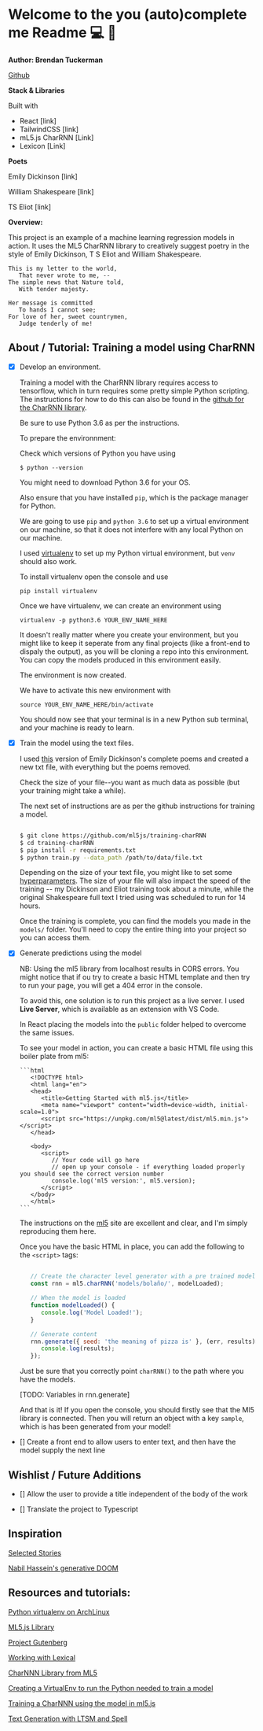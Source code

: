 # Welcome to the you (auto)complete me Readme :computer: :memo:

**Author: Brendan Tuckerman**

[Github]()

**Stack & Libraries**

Built with 

- React [link]
- TailwindCSS [link]
- mL5.js CharRNN [Link] 
- Lexicon [Link]


**Poets**

Emily Dickinson [link]

William Shakespeare [link]

TS Eliot [link]

**Overview:** 


This project is an example of a machine learning regression models in action. It uses the ML5  CharRNN library to creatively suggest poetry in the style of Emily Dickinson, T S Eliot and William Shakespeare.

    This is my letter to the world,
       That never wrote to me, --
    The simple news that Nature told,
       With tender majesty.

    Her message is committed
       To hands I cannot see;
    For love of her, sweet countrymen,
       Judge tenderly of me!


##  About / Tutorial: Training a model using CharRNN

- [x] Develop an environment.

    Training a model with the CharRNN library requires access to tensorflow, which in turn requires some pretty simple Python scripting. The instructions for how to do this can also be found in the [github for the CharRNN library](). 
    
    Be sure to use Python 3.6 as per the instructions. 

    To prepare the environnment:

    Check which versions of Python you have using 

    `$ python --version`

    You might need to download Python 3.6 for your OS.

       
   Also ensure that you have installed `pip`, which is the package manager for Python.

   We are going to use `pip` and `python 3.6` to set up a virtual environment on our machine, so that it does not interfere with any local Python on our machine.

   I used [virtualenv](https://virtualenv.pypa.io/en/latest/) to set up my Python virtual environment, but `venv` should also work.

   To install virtualenv open the console and use

   `pip install virtualenv`

   Once we have virtualenv, we can create an environment using 

   `virtualenv -p python3.6 YOUR_ENV_NAME_HERE`

   It doesn't really matter where you create your environment, but you might like to keep it seperate from any final projects (like a front-end to dispaly the output), as you will be cloning a repo into this environment. You can copy the models produced in this environment easily. 

   The environment is now created. 

   We have to activate this new environment with

    `source YOUR_ENV_NAME_HERE/bin/activate`
    
   You should now see that your terminal is in a new Python sub terminal, and your machine is ready to learn.
     

- [x] Train the model using the text files.

   I used [this](https://www.gutenberg.org/ebooks/12242) version of Emily Dickinson's complete poems and created a new txt file, with everything but the poems removed.

   Check the size of your file--you want as much data as possible (but your training might take a while).

   The next set of instructions are as per the github instructions for training a model. 

   ```bash

   $ git clone https://github.com/ml5js/training-charRNN
   $ cd training-charRNN
   $ pip install -r requirements.txt
   $ python train.py --data_path /path/to/data/file.txt

   ```

   Depending on the size of your text file, you might like to set some [hyperparameters](https://github.com/ml5js/training-charRNN#hyperparameters). The size of your file will also impact the speed of the training -- my Dickinson and Eliot training took about a minute, while the original Shakespeare full text I tried using was scheduled to run for 14 hours.

   Once the training is complete, you can find the models you made in the `models/` folder. You'll need to copy the entire thing into your project so you can access them.

         

- [x] Generate predictions using the model
   
   NB: Using the ml5 library from localhost results in CORS errors. You might notice that if ou try to create a basic HTML template and then try to run your page, you will get a 404 error in the console.

   To avoid this, one solution is to run this project as a live server. I used **Live Server**, which is available as an extension with VS Code.

   In React placing the models into the `public` folder helped to overcome the same issues.

   To see your model in action, you can create a basic HTML file using this boiler plate from ml5:
      
      ```html
         <!DOCTYPE html>
         <html lang="en">
         <head>
            <title>Getting Started with ml5.js</title>
            <meta name="viewport" content="width=device-width, initial-scale=1.0">
            <script src="https://unpkg.com/ml5@latest/dist/ml5.min.js"></script>
         </head>

         <body>
            <script>
               // Your code will go here
               // open up your console - if everything loaded properly you should see the correct version number
               console.log('ml5 version:', ml5.version);
            </script>
         </body>
         </html>
      ```
      
   The instructions on the [ml5](https://learn.ml5js.org/#/reference/charrnn) site are excellent and clear, and I'm simply reproducing them here.

   Once you have the basic HTML in place, you can add the following to the `<script>` tags:

   ```javascript

      // Create the character level generator with a pre trained model
      const rnn = ml5.charRNN('models/bolaño/', modelLoaded);

      // When the model is loaded
      function modelLoaded() {
         console.log('Model Loaded!');
      }

      // Generate content
      rnn.generate({ seed: 'the meaning of pizza is' }, (err, results) => {
         console.log(results);
      });

   ```

   Just be sure that you correctly point  `charRNN()` to the path where you have the models.

   [TODO: Variables in rnn.generate]

   And that is it! If you open the console, you should firstly see that the Ml5 library is connected. Then you will return an object with a key `sample`, which is has been generated from your model!


- [] Create a front end to allow users to enter text,  and then have the model supply the next line


## Wishlist / Future Additions

- [] Allow the user to provide a title independent of the body of the work

- [] Translate the project to Typescript



## Inspiration 

[Selected Stories](https://cvalenzuela.github.io/Selected_Stories/)

[Nabil Hassein's generative DOOM](https://nabilhassein.github.io/generative-DOOM/)


## Resources and tutorials:

[Python virtualenv on ArchLinux](https://wiki.archlinux.org/title/Python/Virtual_environment)

[ML5.js Library](https://learn.ml5js.org/#/)

[Project Gutenberg](https://www.gutenberg.org/)

[Working with Lexical](https://github.com/facebook/lexical)

[CharNNN Library from ML5](https://learn.ml5js.org/#/reference/charrnn)

[Creating a VirtualEnv to run the Python needed to train a model](https://www.youtube.com/watch?v=nnhjvHYRsmM)

[Training a CharNNN using the model in ml5.js](https://github.com/ml5js/training-charRNN)

[Text Generation with LTSM and Spell](https://www.youtube.com/watch?v=xfuVcfwtEyw)